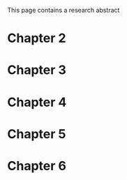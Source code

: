 This page contains a research abstract

# Chapter 2

# Chapter 3

# Chapter 4

# Chapter 5

# Chapter 6
